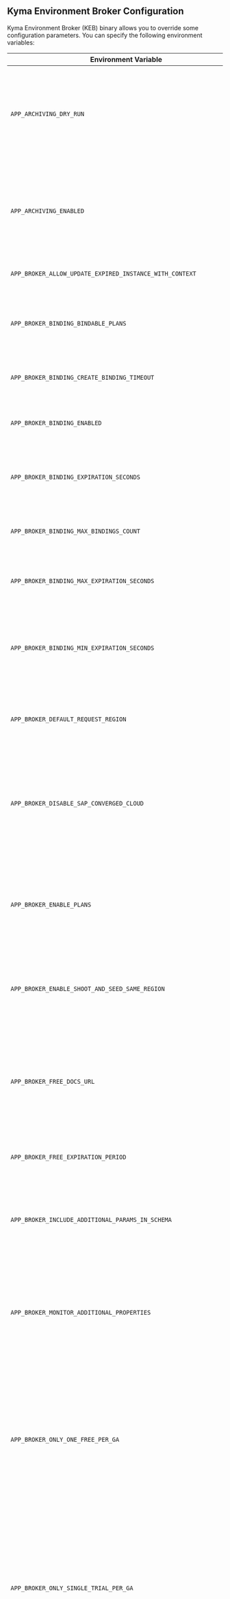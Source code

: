 ## Kyma Environment Broker Configuration

Kyma Environment Broker (KEB) binary allows you to override some configuration parameters. You can specify the following environment variables:

| Environment Variable | Value | Description |
|---------------------|-------|-------------|
| `APP_ARCHIVING_DRY_RUN` | `True` | If true, runs the archiving process in dry-run mode: no changes are made to the database, only logs what would be archived or deleted. |
| `APP_ARCHIVING_ENABLED` | `False` | If true, enables the archiving mechanism, which stores data about deprovisioned instances in an archive table at the end of the deprovisioning process. |
| `APP_BROKER_ALLOW_UPDATE_EXPIRED_INSTANCE_WITH_CONTEXT` | `false` | Allow update of expired instance |
| `APP_BROKER_BINDING_BINDABLE_PLANS` | `aws` | Comma-separated list of plan names for which service binding is enabled (e.g. "aws,gcp") |
| `APP_BROKER_BINDING_CREATE_BINDING_TIMEOUT` | `15s` | Timeout for creating a binding (e.g. 15s, 1m) |
| `APP_BROKER_BINDING_ENABLED` | `False` | Enable or disable the service binding endpoint (true/false) |
| `APP_BROKER_BINDING_EXPIRATION_SECONDS` | `600` | Default expiration time (in seconds) for a binding if not specified in the request |
| `APP_BROKER_BINDING_MAX_BINDINGS_COUNT` | `10` | Maximum number of non-expired bindings allowed per instance |
| `APP_BROKER_BINDING_MAX_EXPIRATION_SECONDS` | `7200` | Maximum allowed expiration time (in seconds) for a binding |
| `APP_BROKER_BINDING_MIN_EXPIRATION_SECONDS` | `600` | Minimum allowed expiration time (in seconds) for a binding. Can't be lower than 600 seconds. Forced by Gardener |
| `APP_BROKER_DEFAULT_REQUEST_REGION` | `cf-eu10` | Default platform region for requests if not specified (e.g. "cf-eu10")ssss |
| `APP_BROKER_DISABLE_SAP_CONVERGED_CLOUD` | `False` | If true, disables the SAP Converged Cloud plan in the Kyma Environment Broker. When set to true, users cannot provision SAP Converged Cloud clusters |
| `APP_BROKER_ENABLE_PLANS` | `azure,gcp,azure_lite,trial,aws` | Comma-separated list of plan names that are enabled and available for provisioning in the Kyma Environment Broker. |
| `APP_BROKER_ENABLE_SHOOT_AND_SEED_SAME_REGION` | `false` | If true, enforces that the Gardener seed is placed in the same region as the selected shoot region during provisioning. |
| `APP_BROKER_FREE_DOCS_URL` | `https://help.sap.com/docs/` | URL to the documentation for free Kyma environments. Used in API responses and UI labels to direct users to help or documentation about free plans. |
| `APP_BROKER_FREE_EXPIRATION_PERIOD` | `720h` | Used to determine when to show expiration info to users. |
| `APP_BROKER_INCLUDE_ADDITIONAL_PARAMS_IN_SCHEMA` | `false` | If true, additional (advanced or less common) parameters are included in the provisioning schema for service plans. |
| `APP_BROKER_MONITOR_ADDITIONAL_PROPERTIES` | `False` | If true, collects properties from the provisioning request that are not explicitly defined in the schema and stores them in persistent storage. |
| `APP_BROKER_ONLY_ONE_FREE_PER_GA` | `false` | If true, restricts each global account to only one free (freemium) Kyma environment. When enabled, provisioning another free environment for the same global account will be blocked even if the previous one is deprovisioned. |
| `APP_BROKER_ONLY_SINGLE_TRIAL_PER_GA` | `true` | If true, restricts each global account to only one active trial Kyma environment at a time. When enabled, provisioning another trial environment for the same global account will be blocked until the previous one is deprovisioned. |
| `APP_BROKER_OPERATION_TIMEOUT` | `7h` | Maximum allowed duration for processing a single operation (provisioning, deprovisioning, etc.). If the operation exceeds this timeout, it will be marked as failed. Example: "7h" for 7 hours. |
| `APP_BROKER_PORT` | `8080` | Port for the broker HTTP server |
| `APP_BROKER_SHOW_FREE_EXPIRATION_INFO` | `false` | If true, adds expiration information for free plan Kyma environments to API responses and UI labels. |
| `APP_BROKER_SHOW_TRIAL_EXPIRATION_INFO` | `false` | If true, adds expiration information for trial plan Kyma environments to API responses and UI labels. |
| `APP_BROKER_STATUS_PORT` | `8071` | Port for the broker status/health endpoint |
| `APP_BROKER_SUBACCOUNT_MOVEMENT_ENABLED` | `false` | If true, enables subaccount movement (allows changing global account for an instance). |
| `APP_BROKER_SUBACCOUNTS_IDS_TO_SHOW_TRIAL_EXPIRATION_INFO` | `a45be5d8-eddc-4001-91cf-48cc644d571f` | Shows trial expiration information for specific subaccounts in the UI and API responses. |
| `APP_BROKER_TRIAL_DOCS_URL` | `https://help.sap.com/docs/` | URL to the documentation for trial Kyma environments. Used in API responses and UI labels. |
| `APP_BROKER_UPDATE_CUSTOM_RESOURCES_LABELS_ON_ACCOUNT_MOVE` | `false` | If true, updates runtimeCR labels when moving subaccounts |
| `APP_BROKER_URL` | `kyma-env-broker.localhost` | - |
| `APP_BROKER_USE_ADDITIONAL_OIDC_SCHEMA` | `false` | If true, enables the new list-based OIDC schema, allowing multiple OIDC configurations to be specified for a runtime. |
| `APP_CATALOG_FILE_PATH` | - | - |
| `APP_CLEANING_DRY_RUN` | `True` | If true, the cleaning process runs in dry-run mode and does not actually delete any data from the database. |
| `APP_CLEANING_ENABLED` | `False` | If true, enables the cleaning process, which removes all data about deprovisioned instances from the database. |
| `APP_DATABASE_HOST` | - | - |
| `APP_DATABASE_NAME` | - | - |
| `APP_DATABASE_PASSWORD` | - | - |
| `APP_DATABASE_PORT` | - | - |
| `APP_DATABASE_SECRET_KEY` | - | - |
| `APP_DATABASE_SSLMODE` | - | - |
| `APP_DATABASE_SSLROOTCERT` | - | - |
| `APP_DATABASE_USER` | - | - |
| `APP_DISABLE_PROCESS_OPERATIONS_IN_PROGRESS` | `false` | If true, the broker will NOT resume processing operations (provisioning, deprovisioning, updating, etc.) that were in progress when the broker process last stopped or restarted. |
| `APP_DOMAIN_NAME` | `localhost` | - |
| `APP_EDP_ADMIN_URL` | `TBD` | Base URL for the EDP admin API |
| `APP_EDP_AUTH_URL` | `TBD` | OAuth2 token endpoint for EDP |
| `APP_EDP_DISABLED` | `True` | If true, disables EDP integration |
| `APP_EDP_ENVIRONMENT` | `dev` | EDP environment (e.g., dev, prod) |
| `APP_EDP_NAMESPACE` | `kyma-dev` | EDP namespace to use |
| `APP_EDP_REQUIRED` | `False` | If true, EDP integration is required for provisioning |
| `APP_EDP_SECRET` | - | - |
| `APP_EVENTS_ENABLED` | `True` | Enable or disable the /events API and event storage for operation events (true/false) |
| `APP_FREEMIUM_WHITELISTED_GLOBAL_ACCOUNTS_FILE_PATH` | - | - |
| `APP_GARDENER_KUBECONFIG_PATH` | `/gardener/kubeconfig/kubeconfig` | Path to the kubeconfig file for accessing the Gardener cluster. |
| `APP_GARDENER_PROJECT` | `kyma-dev` | Gardener project connected to SA for HAP credentials lookup. |
| `APP_GARDENER_SHOOT_DOMAIN` | `kyma-dev.shoot.canary.k8s-hana.ondemand.com` | Default domain for shoots (clusters) created by Gardener. |
| `APP_HAP_RULE_FILE_PATH` | - | - |
| `APP_INFRASTRUCTURE_MANAGER_CONTROL_PLANE_FAILURE_TOLERANCE` | - | Sets the failure tolerance level for the Kubernetes control plane in Gardener clusters. Possible values: "node", "zone", or empty (default). |
| `APP_INFRASTRUCTURE_MANAGER_DEFAULT_GARDENER_SHOOT_PURPOSE` | `development` | Sets the default purpose for Gardener shoots (clusters) created by the broker. Possible values: development, evaluation, production, testing |
| `APP_INFRASTRUCTURE_MANAGER_DEFAULT_TRIAL_PROVIDER` | `Azure` | Sets the default cloud provider to use for trial Kyma environments (e.g., Azure, AWS). |
| `APP_INFRASTRUCTURE_MANAGER_ENABLE_INGRESS_FILTERING` | `false` | If true, allows to enable ingress filtering for defined plans. |
| `APP_INFRASTRUCTURE_MANAGER_INGRESS_FILTERING_PLANS` | `azure,gcp,aws` | Comma-separated list of plan names for which ingress filtering is available. |
| `APP_INFRASTRUCTURE_MANAGER_KUBERNETES_VERSION` | `1.16.9` | Sets the default Kubernetes version to use for new clusters provisioned by the broker. |
| `APP_INFRASTRUCTURE_MANAGER_MACHINE_IMAGE` | - | Sets the default machine image name to use for nodes in provisioned clusters. If empty, the Gardener default value is used. |
| `APP_INFRASTRUCTURE_MANAGER_MACHINE_IMAGE_VERSION` | - | Sets the version of the machine image to use for nodes in provisioned clusters. If empty, the Gardener default value is used. |
| `APP_INFRASTRUCTURE_MANAGER_MULTI_ZONE_CLUSTER` | `false` | If true, enables provisioning of clusters with nodes distributed across multiple availability zones. |
| `APP_INFRASTRUCTURE_MANAGER_USE_SMALLER_MACHINE_TYPES` | `false` | If true, provisions trial, freemium, and azure_lite clusters using smaller machine types. |
| `APP_KUBECONFIG_ALLOW_ORIGINS` | `*` | Specifies which origins are allowed for CORS (Cross-Origin Resource Sharing) on the /kubeconfig endpoint. |
| `APP_KYMA_DASHBOARD_CONFIG_LANDSCAPE_URL` | `https://dashboard.dev.kyma.cloud.sap` | The base URL of the Kyma Dashboard used to generate links to the web UI for Kyma environments. |
| `APP_LIFECYCLE_MANAGER_INTEGRATION_DISABLED` | `false` | When disabled, the broker will not create, update, or delete the KymaCR. |
| `APP_METRICSV2_ENABLED` | `False` | If true, enables metricsv2 collection and Prometheus exposure. |
| `APP_METRICSV2_OPERATION_RESULT_FINISHED_OPERATION_RETENTION_PERIOD` | `3h` | How long to retain finished operation results in memory (e.g., 3h). |
| `APP_METRICSV2_OPERATION_RESULT_POLLING_INTERVAL` | `1m` | How often to poll for operation results (e.g., 1m). |
| `APP_METRICSV2_OPERATION_RESULT_RETENTION_PERIOD` | `1h` | How long to retain operation results (e.g., 1h). |
| `APP_METRICSV2_OPERATION_STATS_POLLING_INTERVAL` | `1m` | How often to poll for operation statistics (e.g., 1m). |
| `APP_MULTIPLE_CONTEXTS` | `False` | If true, generates kubeconfig files with multiple contexts (if possible) instead of a single context. |
| `APP_PLANS_CONFIGURATION_FILE_PATH` | - | - |
| `APP_PROFILER_MEMORY` | `False` | Enable memory profiler (true/false) |
| `APP_PROVIDERS_CONFIGURATION_FILE_PATH` | - | - |
| `APP_REGIONS_SUPPORTING_MACHINE_FILE_PATH` | - | - |
| `APP_RUNTIME_CONFIGURATION_CONFIG_MAP_NAME` | - | - |
| `APP_SAP_CONVERGED_CLOUD_REGION_MAPPINGS_FILE_PATH` | - | - |
| `APP_SKR_DNS_PROVIDERS_VALUES_YAML_FILE_PATH` | - | - |
| `APP_SKR_OIDC_DEFAULT_VALUES_YAML_FILE_PATH` | - | - |
| `APP_STEP_TIMEOUTS_CHECK_RUNTIME_RESOURCE_CREATE` | `60m` | Maximum time to wait for a runtime resource to be created before considering the step as failed (e.g., 60m = 60 minutes). |
| `APP_STEP_TIMEOUTS_CHECK_RUNTIME_RESOURCE_DELETION` | `60m` | Maximum time to wait for a runtime resource to be deleted before considering the step as failed (e.g., 60m = 60 minutes). |
| `APP_STEP_TIMEOUTS_CHECK_RUNTIME_RESOURCE_UPDATE` | `180m` | Maximum time to wait for a runtime resource to be updated before considering the step as failed (e.g., 180m = 180 minutes). |
| `APP_TRIAL_REGION_MAPPING_FILE_PATH` | - | - |
| `APP_UPDATE_PROCESSING_ENABLED` | `true` | If true, the broker processes update requests for service instances |
